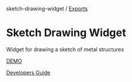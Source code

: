 sketch-drawing-widget / [Exports](modules.md)

# Sketch Drawing Widget

Widget for drawing a sketch of metal structures

[DEMO](https://sketch.miksoft.pro/)

[Developers Guide](docs/modules.md)

